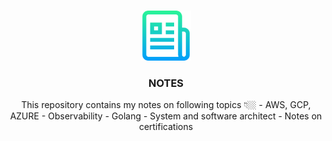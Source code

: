




<!-- PROJECT LOGO -->
<br />
<p align="center">
  <a href="https://github.com/Ugurcancaykara/notes">
    <img src="images/logo.png" alt="Logo" width="80" height="80">
  </a>

  <h3 align="center">NOTES</h3>

  <p align="center">
    This repository contains my notes on following topics 👇🏼
    - AWS, GCP, AZURE
    - Observability
    - Golang
    - System and software architect
    - Notes on certifications

  </p>
</p>

